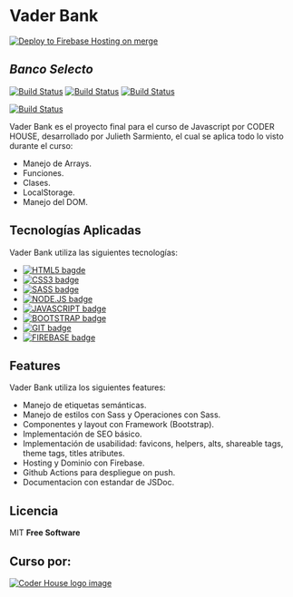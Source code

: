 # Vader Bank
[![Deploy to Firebase Hosting on merge](https://github.com/JulSarmiento/JulSarmiento.github.io/actions/workflows/firebase-hosting-push.yml/badge.svg)](https://github.com/JulSarmiento/JulSarmiento.github.io/actions/workflows/firebase-hosting-push.yml)

## _Banco Selecto_

[![Build Status](	https://img.shields.io/badge/GitHub-100000?style=for-the-badge&logo=github&logoColor=white)](https://github.com/JulSarmiento) [![Build Status](	https://img.shields.io/badge/LinkedIn-0077B5?style=for-the-badge&logo=linkedin&logoColor=white)](https://www.linkedin.com/in/julieth-sarmiento/) [![Build Status](https://img.shields.io/badge/Codepen-000000?style=for-the-badge&logo=codepen&logoColor=white)](https://codepen.io/julsarmiento) 

[![Build Status](https://vader-bank.web.app/assets/imgs/logo-page.png)](https://vader-bank.web.app/) 

Vader Bank es el proyecto final para el curso de Javascript por CODER HOUSE, desarrollado por Julieth Sarmiento, el cual se aplica todo lo visto durante el curso: 

-  Manejo de Arrays.
-  Funciones.
-  Clases.
-  LocalStorage.
-  Manejo del DOM.

## Tecnologías Aplicadas

Vader Bank utiliza las siguientes tecnologías:

- [![HTML5 bagde](https://img.shields.io/badge/HTML5-E34F26?style=for-the-badge&logo=html5&logoColor=white)]() 
- [![CSS3 badge](https://img.shields.io/badge/CSS3-1572B6?style=for-the-badge&logo=css3&logoColor=white)]() 
- [![SASS badge](https://img.shields.io/badge/Sass-CC6699?style=for-the-badge&logo=sass&logoColor=white)]()
- [![NODE.JS badge](https://img.shields.io/badge/Node.js-339933?style=for-the-badge&logo=nodedotjs&logoColor=white)]()
- [![JAVASCRIPT badge](https://img.shields.io/badge/JavaScript-323330?style=for-the-badge&logo=javascript&logoColor=F7DF1E)]()
- [![BOOTSTRAP badge](https://img.shields.io/badge/Bootstrap-563D7C?style=for-the-badge&logo=bootstrap&logoColor=white)]()
- [![GIT badge](https://img.shields.io/badge/Git-F05032?style=for-the-badge&logo=git&logoColor=white)]()
- [![FIREBASE badge](https://img.shields.io/badge/firebase-ffca28?style=for-the-badge&logo=firebase&logoColor=black)]()

## Features

Vader Bank utiliza los siguientes features:

- Manejo de etiquetas semánticas.
- Manejo de estilos con Sass y Operaciones con Sass.
- Componentes y layout con Framework (Bootstrap).
- Implementación de SEO básico.
- Implementación de usabilidad: favicons, helpers, alts, shareable tags, theme tags, titles atributes. 
- Hosting y Dominio con Firebase.
- Github Actions para despliegue on push.
- Documentacion con estandar de JSDoc.

## Licencia

MIT
**Free Software**

## Curso por:

[![Coder House logo image](https://www.greatplacetowork.com.ar/images/coderhouse-logo.png)](https://www.coderhouse.com.co/)


